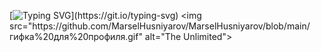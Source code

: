 [![Typing SVG](https://readme-typing-svg.herokuapp.com?size=24&width=600&lines=Welcome+To+Husniyarov+Marsel's+Github+Profile.)](https://git.io/typing-svg)
<img src="https://github.com/MarselHusniyarov/MarselHusniyarov/blob/main/гифка%20для%20профиля.gif" alt="The Unlimited"> 
